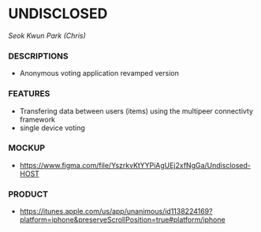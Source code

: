# UNDISCLOSED 
*Seok Kwun Park (Chris)*

### DESCRIPTIONS
  - Anonymous voting application revamped version 

### FEATURES
  - Transfering data between users (items) using the multipeer connectivty framework
  - single device voting
  
### MOCKUP 
  - https://www.figma.com/file/YszrkvKtYYPiAgUEj2xfNgGa/Undisclosed-HOST

### PRODUCT 
  - https://itunes.apple.com/us/app/unanimous/id1138224169?platform=iphone&preserveScrollPosition=true#platform/iphone

